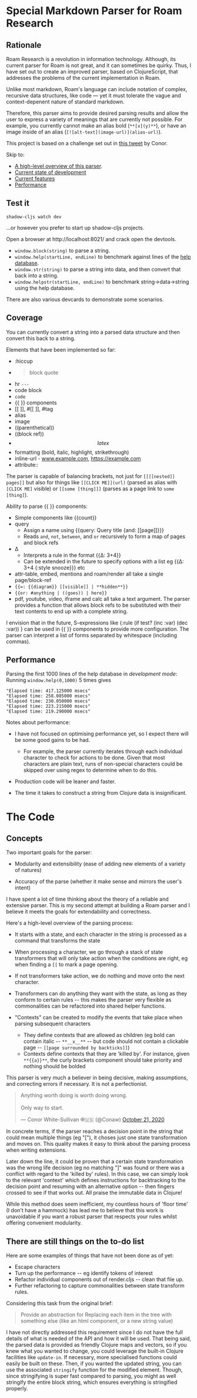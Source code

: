 # Special Markdown Parser for Roam Research

## Rationale

Roam Research is a revolution in information technology. Although, its current parser for Roam is not great, and it can sometimes be quirky. Thus, I have set out to create an improved parser, based on ClojureScript, that addresses the problems of the current implementation in Roam.

Unlike most markdown, Roam's language can include notation of complex, recursive data structures, like code — yet it must tolerate the vague and context-depenent nature of standard markdown.

Therefore, this parser aims to provide desired parsing results and allow the user to express a variety of meanings that are currently not possible. For example, you currently cannot make an alias bold (`**[x](y)**`), or have an image inside of an alias (`[![alt-text](image-url)](alias-url)`).

This project is based on a challenge set out in [this tweet](https://twitter.com/Conaw/status/1334626650785341441) by Conor.

Skip to:

- [A high-level overview of this parser](#Concepts).
- [Current state of development](#There-are-still-things-on-the-to-do-list)
- [Current features](#Coverage)
- [Performance](#Performance)

## Test it

```
shadow-cljs watch dev
```
...or however you prefer to start up shadow-cljs projects.

Open a browser at http://localhost:8021/ and crack open the devtools.

- `window.block(string)` to parse a string.
- `window.help(startLine, endLine)` to benchmark against lines of the [help database](https://roamresearch.com/#/app/help/).
- `window.str(string)` to parse a string into data, and then convert that back into a string.
- `window.helpstr(startLine, endLine)` to benchmark string->data->string using the help database.

There are also various devcards to demonstrate some scenarios.

## Coverage

You can currently convert a string into a parsed data structure and then convert this back to a string.

Elements that have been implemented so far:

- :hiccup
- > block quote
- hr `---`
- code block
- `code`
- {{ }} components
- [[ ]], #[[ ]], #tag
- alias
- image
- ((parenthetical))
- ((block ref))
- $$latex$$
- formatting (bold, italic, highlight, strikethrough)
- inline-url - www.example.com, https://example.com
- attribute::

The parser is capable of balancing brackets, not just for `[[[[nested]] pages]]` but also for things like `[[CLICK ME]](url)` (parsed as alias with `[CLICK ME]` visible) or `[[some [thing]]]` (parses as a page link to `some [thing]`).

Ability to parse {{ }} components:

- Simple components like {{count}}
- query
  - Assign a name using {{query: Query title {and: [[page]]}}}
  - Reads `and`, `not`, `between`, and `or` recursively to form a map of pages and block refs
- Δ
  - Interprets a rule in the format {{Δ: 3+4}}
  - Can be extended in the future to specify options with a list eg {{Δ: 3+4 {:style snooze}}} etc
- attr-table, embed, mentions and roam/render all take a single page/block-ref
- `{{=: {{diagram}} [[visible]] | **hidden**}}`
- `{{or: #anything | ((goes)) | here}}`
- pdf, youtube, video, iframe and calc all take a text argument. The parser provides a function that allows block refs to be substituted with their text contents to end up with a complete string.

I envision that in the future, S-expressions like  {:rule (if test? (inc :var) (dec :var)) } can be used in {{ }} components to provide more configuration. The parser can interpret a list of forms separated by whitespace (including commas).

## Performance

Parsing the first 1000 lines of the help database in *development mode*:
Running `window.help(0,1000)` 5 times gives

```
"Elapsed time: 417.125000 msecs"
"Elapsed time: 258.085000 msecs"
"Elapsed time: 230.050000 msecs"
"Elapsed time: 223.215000 msecs"
"Elapsed time: 219.290000 msecs"
```

Notes about performance:
- I have not focused on optimising performance yet, so I expect there will be some good gains to be had.
  - For example, the parser currently iterates through each individual character to check for actions to be done. Given that most characters are plain text, runs of non-special characters could be skipped over using regex to determine when to do this.

- Production code will be leaner and faster.

- The time it takes to construct a string from Clojure data is insignificant.

# The Code

## Concepts

Two important goals for the parser:

- Modularity and extensibility (ease of adding new elements of a variety of natures)

- Accuracy of the parse (whether it make sense and mirrors the user's intent)

I have spent a lot of time thinking about the theory of a reliable and extensive parser. This is my second attempt at building a Roam parser and I believe it meets the goals for extendability and correctness.

Here's a high-level overview of the parsing process:

- It starts with a state, and each character in the string is processed as a command that transforms the state

- When processing a character, we go through a stack of state transformers that will only take action when the conditions are right, eg when finding a `[[` to mark a page opening.

- If not transformers take action, we do nothing and move onto the next character.

- Transformers can do anything they want with the state, as long as they conform to certain rules -- this makes the parser very flexible as commonalities can be refactored into shared helper functions.

- "Contexts" can be created to modify the events that take place when parsing subsequent characters
  - They define contexts that are allowed as children (eg bold can contain italic -- `**__x__**` -- but code should not contain a clickable page -- `[[page surrounded by backticks]]`)
  - Contexts define contexts that they are 'killed by'. For instance, given `**{{a}}**`, the curly brackets component should take priority and nothing should be bolded

This parser is very much a believer in being decisive, making assumptions, and correcting errors if necessary. It is not a perfectionist.

<blockquote class="twitter-tweet"><p lang="en" dir="ltr">Anything worth doing is worth doing wrong.<br><br>Only way to start.</p>&mdash; Conor White-Sullivan 𐃏🇺🇸 (@Conaw) <a href="https://twitter.com/Conaw/status/1318712092132745216?ref_src=twsrc%5Etfw">October 21, 2020</a></blockquote>

In concrete terms, if the parser reaches a decision point in the string that could mean multiple things (eg "["), it choses just one state transformation and moves on. This quality makes it easy to think about the parsing process when writing extensions.

Later down the line, it could be proven that a certain state transformation was the wrong life decision (eg no matching "]" was found or there was a conflict with regard to the 'killed by' rules). In this case, we can simply look to the relevant 'context' which defines instructions for backtracking to the decision point and resuming with an alternative option -- then fingers crossed to see if that works out. All praise the immutable data in Clojure!

While this method does seem inefficient, my countless hours of 'floor time' (I don't have a hammock) has lead me to believe that this work is unavoidable if you want a robust parser that respects your rules whilst offering convenient modularity.

## There are still things on the to-do list

Here are some examples of things that have not been done as of yet:

- Escape characters
- Turn up the performance -- eg identify tokens of interest
- Refactor individual components out of render.cljs -- clean that file up.
- Further refactoring to capture commonalities between state transform rules.

Considering this task from the original brief:

> Provide an abstraction for Replacing each item in the tree with something else (like an html component, or a new string value)

I have not directly addressed this requirement since I do not have the full details of what is needed of the API and how it will be used. That being said, the parsed data is provided as friendly Clojure maps and vectors, so if you knew what you wanted to change, you could leverage the built-in Clojure facilities like `update-in`. If necessary, more specialised functions could easily be built on these. Then, if you wanted the updated string, you can use the associated `stringify` function for the modified element. Though, since stringifying is super fast compared to parsing, you might as well stringify the entire block string, which ensures everything is stringified properly.
